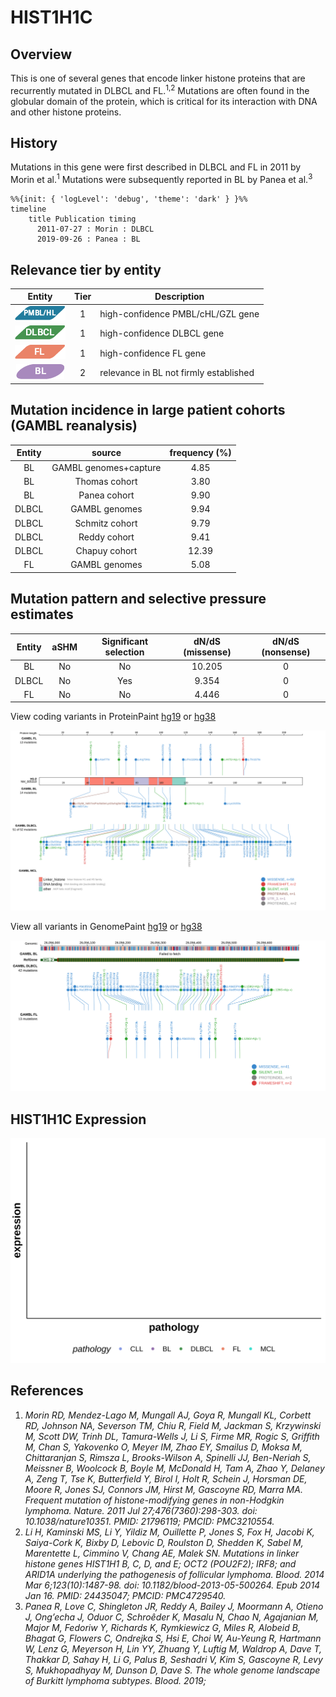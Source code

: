 # HIST1H1C
## Overview
This is one of several genes that encode linker histone proteins that are recurrently mutated in DLBCL and FL.<sup>1,2</sup> Mutations are often found in the globular domain of the protein, which is critical for its interaction with DNA and other histone proteins. 

## History
Mutations in this gene were first described in DLBCL and FL in 2011 by Morin et al.<sup>1</sup> Mutations were subsequently reported in BL by Panea et al.<sup>3</sup> 


```mermaid
%%{init: { 'logLevel': 'debug', 'theme': 'dark' } }%%
timeline
    title Publication timing
      2011-07-27 : Morin : DLBCL
      2019-09-26 : Panea : BL
```
## Relevance tier by entity

|Entity|Tier|Description                           |
|:------:|:----:|--------------------------------------|
|![PMBL](images/icons/PMBL_tier1.png)|1|high-confidence PMBL/cHL/GZL gene|
|![DLBCL](images/icons/DLBCL_tier1.png) |1   |high-confidence DLBCL gene            |
|![FL](images/icons/FL_tier1.png)    |1   |high-confidence FL gene               |
|![BL](images/icons/BL_tier2.png)    |2   |relevance in BL not firmly established|

## Mutation incidence in large patient cohorts (GAMBL reanalysis)

|Entity|source               |frequency (%)|
|:------:|:---------------------:|:-------------:|
|BL    |GAMBL genomes+capture| 4.85        |
|BL    |Thomas cohort        | 3.80        |
|BL    |Panea cohort         | 9.90        |
|DLBCL |GAMBL genomes        | 9.94        |
|DLBCL |Schmitz cohort       | 9.79        |
|DLBCL |Reddy cohort         | 9.41        |
|DLBCL |Chapuy cohort        |12.39        |
|FL    |GAMBL genomes        | 5.08        |

## Mutation pattern and selective pressure estimates

|Entity|aSHM|Significant selection|dN/dS (missense)|dN/dS (nonsense)|
|:------:|:----:|:---------------------:|:----------------:|:----------------:|
|BL    |No  |No                   |10.205          |0               |
|DLBCL |No  |Yes                  | 9.354          |0               |
|FL    |No  |No                   | 4.446          |0               |


View coding variants in ProteinPaint [hg19](https://morinlab.github.io/LLMPP/GAMBL/HIST1H1C_protein.html)  or [hg38](https://morinlab.github.io/LLMPP/GAMBL/HIST1H1C_protein_hg38.html)

![image](images/proteinpaint/HIST1H1C_NM_005319.svg)

View all variants in GenomePaint [hg19](https://morinlab.github.io/LLMPP/GAMBL/HIST1H1C.html)  or [hg38](https://morinlab.github.io/LLMPP/GAMBL/HIST1H1C_hg38.html)

![image](images/proteinpaint/HIST1H1C.svg)


## HIST1H1C Expression
![image](images/gene_expression/HIST1H1C_by_pathology.svg)

## References

1. *Morin RD, Mendez-Lago M, Mungall AJ, Goya R, Mungall KL, Corbett RD, Johnson NA, Severson TM, Chiu R, Field M, Jackman S, Krzywinski M, Scott DW, Trinh DL, Tamura-Wells J, Li S, Firme MR, Rogic S, Griffith M, Chan S, Yakovenko O, Meyer IM, Zhao EY, Smailus D, Moksa M, Chittaranjan S, Rimsza L, Brooks-Wilson A, Spinelli JJ, Ben-Neriah S, Meissner B, Woolcock B, Boyle M, McDonald H, Tam A, Zhao Y, Delaney A, Zeng T, Tse K, Butterfield Y, Birol I, Holt R, Schein J, Horsman DE, Moore R, Jones SJ, Connors JM, Hirst M, Gascoyne RD, Marra MA. Frequent mutation of histone-modifying genes in non-Hodgkin lymphoma. Nature. 2011 Jul 27;476(7360):298-303. doi: 10.1038/nature10351. PMID: 21796119; PMCID: PMC3210554.*
2. *Li H, Kaminski MS, Li Y, Yildiz M, Ouillette P, Jones S, Fox H, Jacobi K, Saiya-Cork K, Bixby D, Lebovic D, Roulston D, Shedden K, Sabel M, Marentette L, Cimmino V, Chang AE, Malek SN. Mutations in linker histone genes HIST1H1 B, C, D, and E; OCT2 (POU2F2); IRF8; and ARID1A underlying the pathogenesis of follicular lymphoma. Blood. 2014 Mar 6;123(10):1487-98. doi: 10.1182/blood-2013-05-500264. Epub 2014 Jan 16. PMID: 24435047; PMCID: PMC4729540.*
3. *Panea R, Love C, Shingleton JR, Reddy A, Bailey J, Moormann A, Otieno J, Ong’echa J, Oduor C, Schroêder K, Masalu N, Chao N, Agajanian M, Major M, Fedoriw Y, Richards K, Rymkiewicz G, Miles R, Alobeid B, Bhagat G, Flowers C, Ondrejka S, Hsi E, Choi W, Au-Yeung R, Hartmann W, Lenz G, Meyerson H, Lin YY, Zhuang Y, Luftig M, Waldrop A, Dave T, Thakkar D, Sahay H, Li G, Palus B, Seshadri V, Kim S, Gascoyne R, Levy S, Mukhopadhyay M, Dunson D, Dave S. The whole genome landscape of Burkitt lymphoma subtypes. Blood. 2019;* 


<!-- ORIGIN: morinFrequentMutationHistonemodifying2011 -->
<!-- DLBCL: morinFrequentMutationHistonemodifying2011 -->
<!-- BL: paneaWholeGenomeLandscape2019 -->
<!-- FL: morinFrequentMutationHistonemodifying2011 -->
